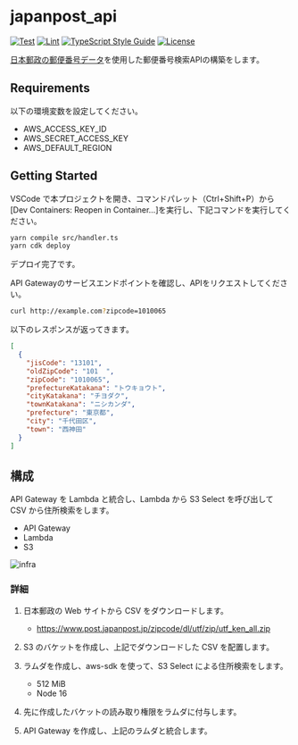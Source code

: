 # japanpost_api

[![Test](https://github.com/CASL0/japanpost_api/actions/workflows/test.yaml/badge.svg)](https://github.com/CASL0/japanpost_api/actions/workflows/test.yaml)
[![Lint](https://github.com/CASL0/japanpost_api/actions/workflows/lint.yaml/badge.svg)](https://github.com/CASL0/japanpost_api/actions/workflows/lint.yaml)
[![TypeScript Style Guide](https://img.shields.io/badge/code%20style-google-8A2BE2)](https://github.com/google/gts)
[![License](https://img.shields.io/badge/license-MIT-blue)](https://opensource.org/license/mit)

[日本郵政の郵便番号データ](https://www.post.japanpost.jp/zipcode/dl/utf-zip.html)を使用した郵便番号検索APIの構築をします。

## Requirements

以下の環境変数を設定してください。

- AWS_ACCESS_KEY_ID
- AWS_SECRET_ACCESS_KEY
- AWS_DEFAULT_REGION

## Getting Started

VSCode で本プロジェクトを開き、コマンドパレット（Ctrl+Shift+P）から[Dev Containers: Reopen in Container...]を実行し、下記コマンドを実行してください。

```sh
yarn compile src/handler.ts
yarn cdk deploy
```

デプロイ完了です。

API Gatewayのサービスエンドポイントを確認し、APIをリクエストしてください。

```sh
curl http://example.com?zipcode=1010065
```

以下のレスポンスが返ってきます。

```json
[
  {
    "jisCode": "13101",
    "oldZipCode": "101  ",
    "zipCode": "1010065",
    "prefectureKatakana": "トウキョウト",
    "cityKatakana": "チヨダク",
    "townKatakana": "ニシカンダ",
    "prefecture": "東京都",
    "city": "千代田区",
    "town": "西神田"
  }
]
```

## 構成

API Gateway を Lambda と統合し、Lambda から S3 Select を呼び出して CSV から住所検索をします。

- API Gateway
- Lambda
- S3

![infra](https://github.com/CASL0/japanpost_api/assets/28913760/bc33b472-fd01-47e7-941e-b415ac532a77)

### 詳細

1. 日本郵政の Web サイトから CSV をダウンロードします。

   - <https://www.post.japanpost.jp/zipcode/dl/utf/zip/utf_ken_all.zip>

1. S3 のバケットを作成し、上記でダウンロードした CSV を配置します。
1. ラムダを作成し、aws-sdk を使って、S3 Select による住所検索をします。
   - 512 MiB
   - Node 16
1. 先に作成したバケットの読み取り権限をラムダに付与します。
1. API Gateway を作成し、上記のラムダと統合します。
